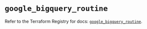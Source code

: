 # `google_bigquery_routine`

Refer to the Terraform Registry for docs: [`google_bigquery_routine`](https://registry.terraform.io/providers/hashicorp/google-beta/6.14.0/docs/resources/google_bigquery_routine).
